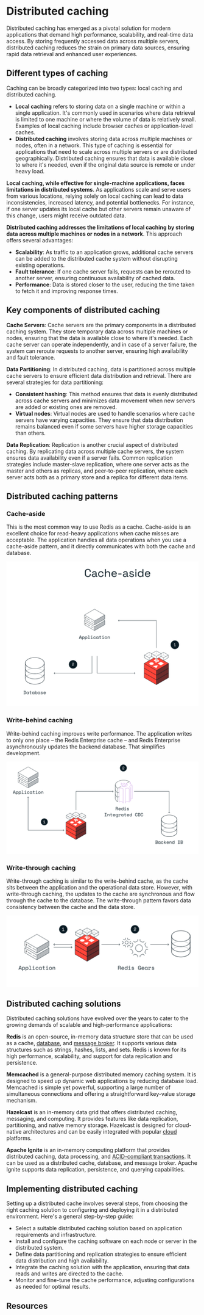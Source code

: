 # Distributed caching

Distributed caching has emerged as a pivotal solution for modern applications that demand high performance, scalability, and real-time data access. By storing frequently accessed data across multiple servers, distributed caching reduces the strain on primary data sources, ensuring rapid data retrieval and enhanced user experiences.

## Different types of caching

Caching can be broadly categorized into two types: local caching and distributed caching.

* **Local caching** refers to storing data on a single machine or within a single application. It's commonly used in scenarios where data retrieval is limited to one machine or where the volume of data is relatively small. Examples of local caching include browser caches or application-level caches.
* **Distributed caching** involves storing data across multiple machines or nodes, often in a network. This type of caching is essential for applications that need to scale across multiple servers or are distributed geographically. Distributed caching ensures that data is available close to where it's needed, even if the original data source is remote or under heavy load.

**Local caching, while effective for single-machine applications, faces limitations in distributed systems**. As applications scale and serve users from various locations, relying solely on local caching can lead to data inconsistencies, increased latency, and potential bottlenecks. For instance, if one server updates its local cache but other servers remain unaware of this change, users might receive outdated data.

**Distributed caching addresses the limitations of local caching by storing data across multiple machines or nodes in a network**. This approach offers several advantages:

* **Scalability**: As traffic to an application grows, additional cache servers can be added to the distributed cache system without disrupting existing operations.
* **Fault tolerance**: If one cache server fails, requests can be rerouted to another server, ensuring continuous availability of cached data.
* **Performance**: Data is stored closer to the user, reducing the time taken to fetch it and improving response times.


## Key components of distributed caching

**Cache Servers**: Cache servers are the primary components in a distributed caching system. They store temporary data across multiple machines or nodes, ensuring that the data is available close to where it's needed. Each cache server can operate independently, and in case of a server failure, the system can reroute requests to another server, ensuring high availability and fault tolerance.

**Data Partitioning**: In distributed caching, data is partitioned across multiple cache servers to ensure efficient data distribution and retrieval. There are several strategies for data partitioning:

-   **Consistent hashing**: This method ensures that data is evenly distributed across cache servers and minimizes data movement when new servers are added or existing ones are removed.
-   **Virtual nodes**: Virtual nodes are used to handle scenarios where cache servers have varying capacities. They ensure that data distribution remains balanced even if some servers have higher storage capacities than others.

**Data Replication**: Replication is another crucial aspect of distributed caching. By replicating data across multiple cache servers, the system ensures data availability even if a server fails. Common replication strategies include master-slave replication, where one server acts as the master and others as replicas, and peer-to-peer replication, where each server acts both as a primary store and a replica for different data items.

## Distributed caching patterns

### Cache-aside
This is the most common way to use Redis as a cache. Cache-aside is an excellent choice for read-heavy applications when cache misses are acceptable. The application handles all data operations when you use a cache-aside pattern, and it directly communicates with both the cache and database.

![](images/cache-cache-aside.png)

### Write-behind caching
Write-behind caching improves write performance. The application writes to only one place – the Redis Enterprise cache – and Redis Enterprise asynchronously updates the backend database. That simplifies development.

![](images/cache-write-behind.png)

### Write-through caching
Write-through caching is similar to the write-behind cache, as the cache sits between the application and the operational data store. However, with write-through caching, the updates to the cache are synchronous and flow through the cache to the database. The write-through pattern favors data consistency between the cache and the data store.

![](images/cache-write-through.png)

## Distributed caching solutions

Distributed caching solutions have evolved over the years to cater to the growing demands of scalable and high-performance applications:

**Redis** is an open-source, in-memory data structure store that can be used as a cache, [database](https://redis.io/blog/redis-cache-vs-redis-primary-database-in-90-seconds/), and [message broker](https://redis.io/solutions/messaging/). It supports various data structures such as strings, hashes, lists, and sets. Redis is known for its high performance, scalability, and support for data replication and persistence.

**Memcached** is a general-purpose distributed memory caching system. It is designed to speed up dynamic web applications by reducing database load. Memcached is simple yet powerful, supporting a large number of simultaneous connections and offering a straightforward key-value storage mechanism.

**Hazelcast** is an in-memory data grid that offers distributed caching, messaging, and computing. It provides features like data replication, partitioning, and native memory storage. Hazelcast is designed for cloud-native architectures and can be easily integrated with popular [cloud](https://redis.io/redis-enterprise/cloud/) platforms.

**Apache Ignite** is an in-memory computing platform that provides distributed caching, data processing, and [ACID-compliant transactions](https://redis.io/glossary/acid-transactions/). It can be used as a distributed cache, database, and message broker. Apache Ignite supports data replication, persistence, and querying capabilities.

## Implementing distributed caching

Setting up a distributed cache involves several steps, from choosing the right caching solution to configuring and deploying it in a distributed environment. Here's a general step-by-step guide:

* Select a suitable distributed caching solution based on application requirements and infrastructure.
* Install and configure the caching software on each node or server in the distributed system.
* Define data partitioning and replication strategies to ensure efficient data distribution and high availability.
* Integrate the caching solution with the application, ensuring that data reads and writes are directed to the cache.
* Monitor and fine-tune the cache performance, adjusting configurations as needed for optimal results.

## Resources
